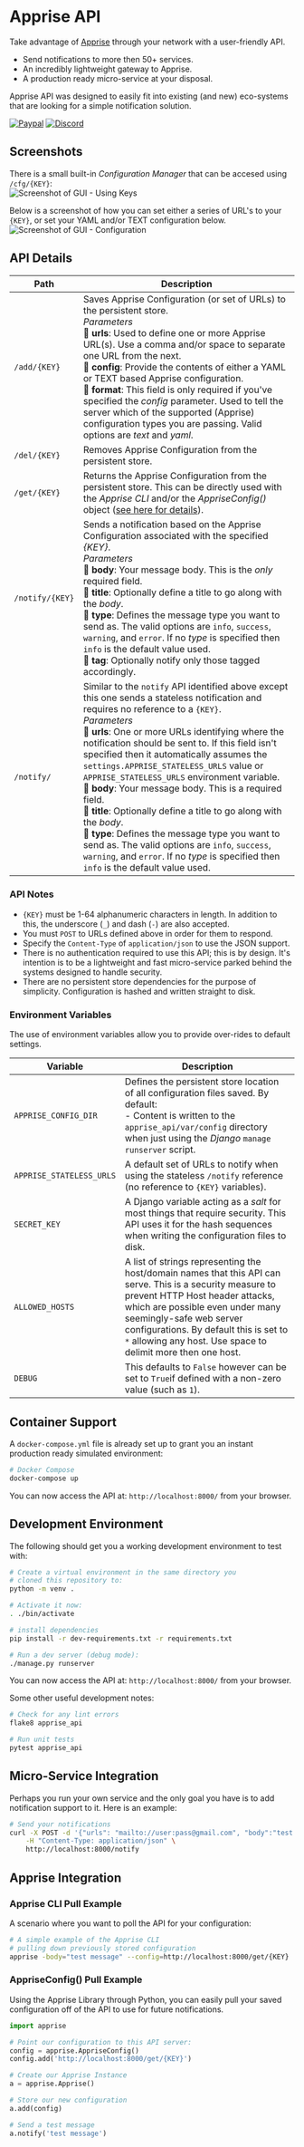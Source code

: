 # Apprise API

Take advantage of [Apprise](https://github.com/caronc/apprise) through your network with a user-friendly API.

- Send notifications to more then 50+ services.
- An incredibly lightweight gateway to Apprise.
- A production ready micro-service at your disposal.

Apprise API was designed to easily fit into existing (and new) eco-systems that are looking for a simple notification solution.

[![Paypal](https://img.shields.io/badge/paypal-donate-green.svg)](https://www.paypal.com/cgi-bin/webscr?cmd=_s-xclick&hosted_button_id=MHANV39UZNQ5E)
[![Discord](https://img.shields.io/discord/558793703356104724.svg?colorB=7289DA&label=Discord&logo=Discord&logoColor=7289DA&style=flat-square)](https://discord.gg/MMPeN2D)

## Screenshots
There is a small built-in *Configuration Manager* that can be accesed using `/cfg/{KEY}`:<br/>
![Screenshot of GUI - Using Keys](https://raw.githubusercontent.com/caronc/apprise-api/master/Screenshot-1.png)<br/>

Below is a screenshot of how you can set either a series of URL's to your `{KEY}`, or set your YAML and/or TEXT configuration below.
![Screenshot of GUI - Configuration](https://raw.githubusercontent.com/caronc/apprise-api/master/Screenshot-2.png)

## API Details

| Path         | Description |
|------------- | ----------- |
| `/add/{KEY}` | Saves Apprise Configuration (or set of URLs) to the persistent store.<br/>*Parameters*<br/>:small_red_triangle: **urls**: Used to define one or more Apprise URL(s). Use a comma and/or space to separate one URL from the next.<br/>:small_red_triangle: **config**: Provide the contents of either a YAML or TEXT based Apprise configuration.<br/>:small_red_triangle: **format**: This field is only required if you've specified the _config_ parameter. Used to tell the server which of the supported (Apprise) configuration types you are passing. Valid options are _text_ and _yaml_.
| `/del/{KEY}` | Removes Apprise Configuration from the persistent store.
| `/get/{KEY}` | Returns the Apprise Configuration from the persistent store.  This can be directly used with the *Apprise CLI* and/or the *AppriseConfig()* object ([see here for details](https://github.com/caronc/apprise/wiki/config)).
| `/notify/{KEY}` | Sends a notification based on the Apprise Configuration associated with the specified *{KEY}*.<br/>*Parameters*<br/>:small_red_triangle: **body**: Your message body. This is the *only* required field.<br/>:small_red_triangle: **title**: Optionally define a title to go along with the *body*.<br/>:small_red_triangle: **type**: Defines the message type you want to send as.  The valid options are `info`, `success`, `warning`, and `error`. If no *type* is specified then `info` is the default value used.<br/>:small_red_triangle: **tag**: Optionally notify only those tagged accordingly.
| `/notify/` | Similar to the `notify` API identified above except this one sends a stateless notification and requires no reference to a `{KEY}`. <br/>*Parameters*<br/>:small_red_triangle: **urls**: One or more URLs identifying where the notification should be sent to. If this field isn't specified then it automatically assumes the `settings.APPRISE_STATELESS_URLS` value or `APPRISE_STATELESS_URLS` environment variable.<br/>:small_red_triangle: **body**: Your message body. This is a required field.<br/>:small_red_triangle: **title**: Optionally define a title to go along with the *body*.<br/>:small_red_triangle: **type**: Defines the message type you want to send as.  The valid options are `info`, `success`, `warning`, and `error`. If no *type* is specified then `info` is the default value used.

### API Notes

- `{KEY}` must be 1-64 alphanumeric characters in length. In addition to this, the underscore (`_`) and dash (`-`) are also accepted.
- You must `POST` to URLs defined above in order for them to respond.
- Specify the `Content-Type` of `application/json` to use the JSON support.
- There is no authentication required to use this API; this is by design. It's intention is to be a lightweight and fast micro-service parked behind the systems designed to handle security.
- There are no persistent store dependencies for the purpose of simplicity. Configuration is hashed and written straight to disk.

### Environment Variables

The use of environment variables allow you to provide over-rides to default settings.

| Variable             | Description |
|--------------------- | ----------- |
| `APPRISE_CONFIG_DIR` | Defines the persistent store location of all configuration files saved. By default:<br/> - Content is written to the `apprise_api/var/config` directory when just using the _Django_ `manage runserver` script.
| `APPRISE_STATELESS_URLS` | A default set of URLs to notify when using the stateless `/notify` reference (no reference to `{KEY}` variables).
| `SECRET_KEY`       | A Django variable acting as a *salt* for most things that require security. This API uses it for the hash sequences when writing the configuration files to disk.
| `ALLOWED_HOSTS`    | A list of strings representing the host/domain names that this API can serve. This is a security measure to prevent HTTP Host header attacks, which are possible even under many seemingly-safe web server configurations. By default this is set to `*` allowing any host. Use space to delimit more then one host.
| `DEBUG`            | This defaults to `False` however can be set to `True`if defined with a non-zero value (such as `1`).


## Container Support

A `docker-compose.yml` file is already set up to grant you an instant production ready simulated environment:

```bash
# Docker Compose
docker-compose up
```

You can now access the API at: `http://localhost:8000/` from your browser.

## Development Environment

The following should get you a working development environment to test with:

```bash
# Create a virtual environment in the same directory you
# cloned this repository to:
python -m venv .

# Activate it now:
. ./bin/activate

# install dependencies
pip install -r dev-requirements.txt -r requirements.txt

# Run a dev server (debug mode):
./manage.py runserver
```

You can now access the API at: `http://localhost:8000/` from your browser.

Some other useful development notes:

```bash
# Check for any lint errors
flake8 apprise_api

# Run unit tests
pytest apprise_api
```

## Micro-Service Integration

Perhaps you run your own service and the only goal you have is to add notification support to it. Here is an example:
```bash
# Send your notifications
curl -X POST -d '{"urls": "mailto://user:pass@gmail.com", "body":"test message"}' \
    -H "Content-Type: application/json" \
    http://localhost:8000/notify
```

## Apprise Integration

### Apprise CLI Pull Example

A scenario where you want to poll the API for your configuration:

```bash
# A simple example of the Apprise CLI
# pulling down previously stored configuration
apprise -body="test message" --config=http://localhost:8000/get/{KEY}
```

### AppriseConfig() Pull Example

Using the Apprise Library through Python, you can easily pull your saved configuration off of the API to use for future notifications.

```python
import apprise

# Point our configuration to this API server:
config = apprise.AppriseConfig()
config.add('http://localhost:8000/get/{KEY}')

# Create our Apprise Instance
a = apprise.Apprise()

# Store our new configuration
a.add(config)

# Send a test message
a.notify('test message')
```
